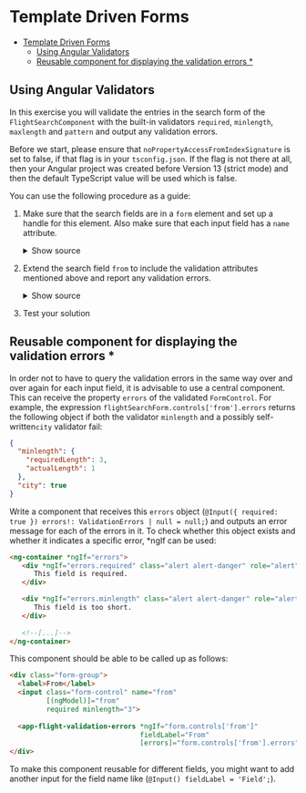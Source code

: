 # Template Driven Forms

* [Template Driven Forms](#template-driven-forms)
  * [Using Angular Validators](#using-angular-validators)
  * [Reusable component for displaying the validation errors *](#reusable-component-for-displaying-the-validation-errors-)

## Using Angular Validators

In this exercise you will validate the entries in the search form of the ``FlightSearchComponent`` with the built-in validators ``required``, ``minlength``, ``maxlength`` and ``pattern`` and output any validation errors.

Before we start, please ensure that ``noPropertyAccessFromIndexSignature`` is set to false, if that flag is in your ``tsconfig.json``. If the flag is not there at all, then your Angular project was created before Version 13 (strict mode) and then the default TypeScript value will be used which is false.

You can use the following procedure as a guide:

1. Make sure that the search fields are in a ``form`` element and set up a handle for this element. Also make sure that each input field has a ``name`` attribute.

    <details>
    <summary>Show source</summary>
    <p>

    ```html
    <form #flightSearchForm="ngForm">
      [...]
      <input name="from" [(ngModel)]="from" [...]>
      [...]
      <input name="to" [(ngModel)]="to" [...]>
      [...]
    </form>
    ```

    </p>
    </details>

2. Extend the search field ``from`` to include the validation attributes mentioned above and report any validation errors.

    <details>
    <summary>Show source</summary>
    <p>

    ```html
    <input name="from"
           [(ngModel)]="from"   
           required		
           minlength="3"		
           maxlength="15"		
           pattern="[a-zA-ZäöüÄÖÜß ]*">		

    <pre>{{ flightSearchForm.controls['from'].errors | json }}</pre>

    [...]
    <div *ngIf="flightSearchForm.controls['from'].hasError('minlength')" class="text-danger">		
      ... minlength ...
    </div>		
    [...]
    ```

    </p>
    </details>

3. Test your solution

## Reusable component for displaying the validation errors *

In order not to have to query the validation errors in the same way over and over again for each input field, it is advisable to use a central component. This can receive the property ``errors`` of the validated ``FormControl``. For example, the expression ``flightSearchForm.controls['from'].errors`` returns the following object if both the validator ``minlength`` and a possibly self-written``city`` validator fail:

```json
{
  "minlength": {
    "requiredLength": 3,
    "actualLength": 1
  },
  "city": true
}
```

Write a component that receives this ``errors`` object (``@Input({ required: true }) errors!: ValidationErrors | null = null;``) and outputs an error message for each of the errors in it. To check whether this object exists and whether it indicates a specific error, *ngIf can be used:

```html
<ng-container *ngIf="errors">
   <div *ngIf="errors.required" class="alert alert-danger" role="alert">
      This field is required.
   </div>

   <div *ngIf="errors.minlength" class="alert alert-danger" role="alert">
      This field is too short.
   </div>
   
   <!--[...]-->
</ng-container>
```

This component should be able to be called up as follows:

```html
<div class="form-group">
  <label>From</label>
  <input class="form-control" name="from"
         [(ngModel)]="from"
         required minlength="3">
   
  <app-flight-validation-errors *ngIf="form.controls['from']"
                                fieldLabel="From"
                                [errors]="form.controls['from'].errors" />
</div>
```

To make this component reusable for different fields, you might want to add another input for the field name like (``@Input() fieldLabel = 'Field';``).
